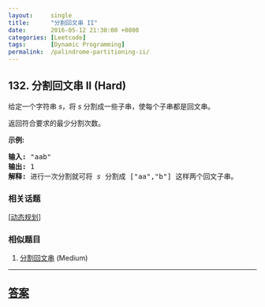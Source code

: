 ```yaml
---
layout:     single
title:      "分割回文串 II"
date:       2016-05-12 21:30:00 +0800
categories: [Leetcode]
tags:       [Dynamic Programming]
permalink:  /palindrome-partitioning-ii/
---
```


## 132. 分割回文串 II (Hard)

<p>给定一个字符串 <em>s</em>，将 <em>s</em> 分割成一些子串，使每个子串都是回文串。</p>

<p>返回符合要求的最少分割次数。</p>

<p><strong>示例:</strong></p>

<pre><strong>输入:</strong>&nbsp;&quot;aab&quot;
<strong>输出:</strong> 1
<strong>解释: </strong>进行一次分割就可将&nbsp;<em>s </em>分割成 [&quot;aa&quot;,&quot;b&quot;] 这样两个回文子串。
</pre>

### 相关话题
  [[动态规划](https://github.com/openset/leetcode/tree/master/tag/dynamic-programming/README.md)]

### 相似题目
  1. [分割回文串](/palindrome-partitioning) (Medium)

---

## [答案](https://github.com/openset/leetcode/tree/master/problems/palindrome-partitioning-ii)
